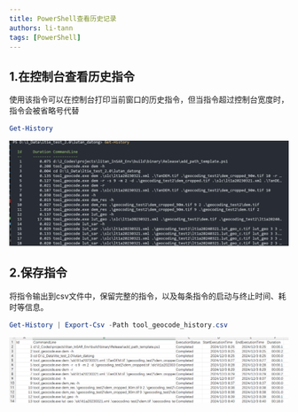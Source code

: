 ```yaml
---
title: PowerShell查看历史记录
authors: li-tann
tags: [PowerShell]
---
```



## 1.在控制台查看历史指令

使用该指令可以在控制台打印当前窗口的历史指令，但当指令超过控制台宽度时，指令会被省略号代替

```powershell
Get-History
```

![powershell](./blog_photos/2024-12-03-powershell_img.png)

## 2.保存指令

将指令输出到csv文件中，保留完整的指令，以及每条指令的启动与终止时间、耗时等信息。

```powershell
Get-History | Export-Csv -Path tool_geocode_history.csv
```

![powershell](./blog_photos/2024-12-03-powershell_img2.png)
